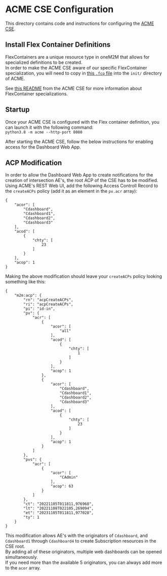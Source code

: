 # ACME CSE Configuration
This directory contains code and instructions for configuring the [ACME CSE](https://github.com/ankraft/ACME-oneM2M-CSE).  

## Install Flex Container Definitions
FlexContainers are a unique resource type in oneM2M that allows for specialized definitions to be created.  
In order to make the ACME CSE aware of our specific FlexContainer specialization, you will need to copy in [this `.fcp` file](https://github.com/BobFIV/PSU_CAPSTONE_F2022/blob/main/acme-cse-config/traffic-light-intersection.fcp) into the `init/` directory of ACME.

See [this README](https://github.com/ankraft/ACME-oneM2M-CSE/blob/master/docs/Importing.md#flexcontainers) from the ACME CSE for more information about FlexContainer specializations. 

## Startup
Once your ACME CSE is configured with the Flex container definition, you can launch it with the following command:  
`python3.8 -m acme --http-port 8080`

After starting the ACME CSE, follow the below instructions for enabling access for the Dashboard Web App.

## ACP Modification
In order to allow the Dashboard Web App to create notifications for the creation of intersection AE's, the root ACP of the CSE has to be modified.  
Using ACME's REST Web UI, add the following Access Controll Record to the `createACPs` policy (add it as an element in the `pv.acr` array):
```
{
    "acor": [
        "Cdashboard",
        "Cdashboard1",
        "Cdashboard2",
        "Cdashboard3"
    ],
    "acod": [
        {
            "chty": [
                23
            ]
        }
    ],
    "acop": 1
}
```

Making the above modification should leave your `createACPs` policy looking something like this:
```
{
    "m2m:acp": {
        "rn": "acpCreateACPs",
        "ri": "acpCreateACPs",
        "pi": "id-in",
        "pv": {
            "acr": [
                {
                    "acor": [
                        "all"
                    ],
                    "acod": [
                        {
                            "chty": [
                                1
                            ]
                        }
                    ],
                    "acop": 1
                },
                {
                    "acor": [
                        "Cdashboard",
                        "Cdashboard1",
                        "Cdashboard2",
                        "Cdashboard3"
                    ],
                    "acod": [
                        {
                            "chty": [
                                23
                            ]
                        }
                    ],
                    "acop": 1
                }
            ]
        },
        "pvs": {
            "acr": [
                {
                    "acor": [
                        "CAdmin"
                    ],
                    "acop": 63
                }
            ]
        },
        "ct": "20221105T011811,976968",
        "lt": "20221108T022105,269094",
        "et": "20231105T011811,977028",
        "ty": 1
    }
}
```  
This modification allows AE's with the originators of `Cdashboard`, and `Cdashboard1` through `Cdashboard4` to create Subscription resources in the CSE root.  
By adding all of these originators, multiple web dashboards can be opened simultaneously.  
If you need more than the available 5 originators, you can always add more to the `acor` array.
